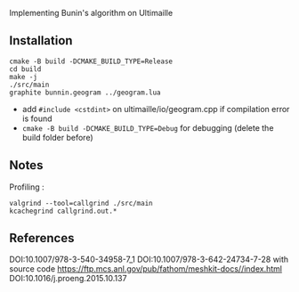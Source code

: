 Implementing Bunin's algorithm on Ultimaille

## Installation
```
cmake -B build -DCMAKE_BUILD_TYPE=Release
cd build
make -j
./src/main
graphite bunnin.geogram ../geogram.lua
```

- add `#include <cstdint>` on ultimaille/io/geogram.cpp if compilation error is found
- `cmake -B build -DCMAKE_BUILD_TYPE=Debug` for debugging (delete the build folder before)

## Notes

Profiling :
```
valgrind --tool=callgrind ./src/main
kcachegrind callgrind.out.*
```

## References
DOI:10.1007/978-3-540-34958-7_1
DOI:10.1007/978-3-642-24734-7-28  with source code https://ftp.mcs.anl.gov/pub/fathom/meshkit-docs//index.html
DOI:10.1016/j.proeng.2015.10.137